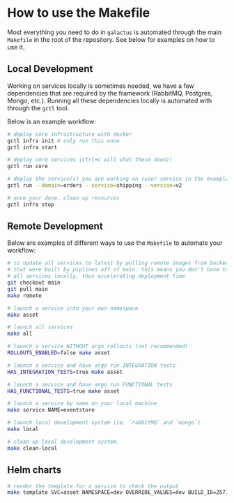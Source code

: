 
# How to use the Makefile

Most everything you need to do in `galactus` is automated through the main `Makefile` in the root of the repository. See below for examples on how to use it.

## Local Development

Working on services locally is sometimes needed, we have a few dependencies that are required by the framework (RabbitMQ, Postgres, Mongo, etc.). Running all these dependencies locally is automated with through the `gctl` tool.

Below is an example workflow:

```sh
# deploy core infrastructure with docker
gctl infra init # only run this once
gctl infra start

# deploy core services (ctrl+c will shut these down))
gctl run core

# deploy the service(s) you are working on (user service in the example)
gctl run --domain=orders --service=shipping --version=v2

# once your done, clean up resources
gctl infra stop
```

## Remote Development

Below are examples of different ways to use the `Makefile` to automate your workflow:

```sh
# to update all services to latest by pulling remote images from Docker Hub
# that were built by piplines off of main. this means you don't have to build
# all services locally, thus accelerating deployment time
git checkout main
git pull main
make remote

# launch a service into your own namespace
make asset

# launch all services
make all

# launch a service WITHOUT argo rollouts (not recommended)
ROLLOUTS_ENABLED=false make asset

# launch a service and have argo run INTEGRATION tests
HAS_INTEGRATION_TESTS=true make asset

# launch a service and have argo run FUNCTIONAL tests
HAS_FUNCTIONAL_TESTS=true make asset

# launch a service by name on your local machine
make service NAME=eventstore

# launch local development system (ie. `rabbitMQ` and `mongo`)
make local

# clean up local development system.
make clean-local
```

## Helm charts

```sh
# render the template for a service to check the output
make template SVC=asset NAMESPACE=dev OVERRIDE_VALUES=dev BUILD_ID=25776
```
